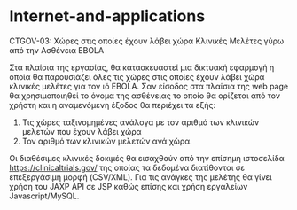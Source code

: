 # Internet-and-applications
CTGOV-03: Χώρες στις οποίες έχουν λάβει χώρα Κλινικές Μελέτες γύρω από την Ασθένεια EBOLA

Στα πλαίσια της εργασίας, θα κατασκευαστεί μια δικτυακή εφαρμογή η οποία θα παρουσιάζει όλες τις χώρες στις οποίες έχουν λάβει χώρα κλινικές μελέτες για τον ιό EBOLA. 
Σαν είσοδος στα πλαίσια της web page θα χρησιμοποιηθεί το όνομα της ασθένειας το οποίο θα ορίζεται από τον χρήστη και η αναμενόμενη έξοδος θα περιέχει τα εξής:
1. Τις χώρες ταξινομημένες ανάλογα με τον αριθμό των κλινικών μελετών που έχουν λάβει χώρα 
2. Τον αριθμό των κλινικών μελετών ανά χώρα.

Οι διαθέσιμες κλινικές δοκιμές θα εισαχθούν από την επίσημη ιστοσελίδα https://clinicaltrials.gov/ της οποίας τα δεδομένα διατίθονται σε επεξεργάσιμη μορφή (CSV/XML). 
Για τις ανάγκες της μελέτης θα γίνει χρήση του JAXP API σε JSP καθώς επίσης και χρήση εργαλείων Javascript/MySQL.
